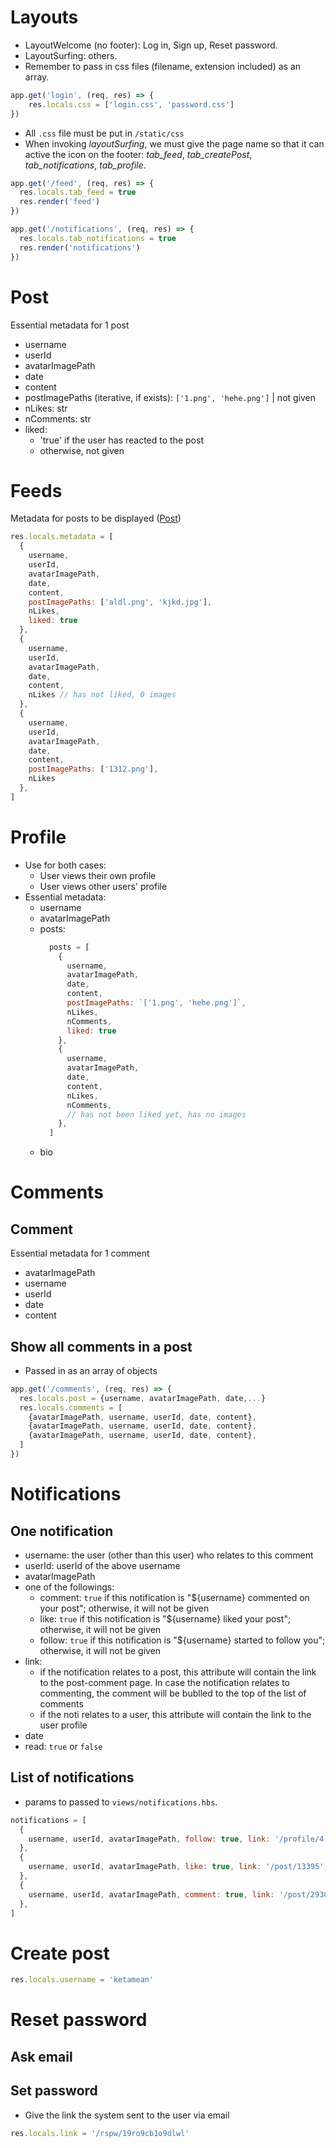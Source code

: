 # Layouts
- LayoutWelcome (no footer): Log in, Sign up, Reset password.
- LayoutSurfing: others.
- Remember to pass in css files (filename, extension included) as an array.
```js
app.get('login', (req, res) => {
    res.locals.css = ['login.css', 'password.css']
})
```
- All `.css` file must be put in `/static/css`
- When invoking *layoutSurfing*, we must give the page name so that it can active the icon on the footer: *tab_feed*, *tab_createPost*, *tab_notifications*, *tab_profile*.
```js
app.get('/feed', (req, res) => {
  res.locals.tab_feed = true
  res.render('feed')
})

app.get('/notifications', (req, res) => {
  res.locals.tab_notifications = true
  res.render('notifications')
})
```
# Post
Essential metadata for 1 post
- username
- userId
- avatarImagePath
- date
- content
- postImagePaths (iterative, if exists): `['1.png', 'hehe.png']` | not given
- nLikes: str
- nComments: str
- liked:
  - 'true' if the user has reacted to the post
  - otherwise, not given
# Feeds
Metadata for posts to be displayed ([Post](#post))
```js
res.locals.metadata = [
  {
    username,
    userId,
    avatarImagePath,
    date,
    content,
    postImagePaths: ['aldl.png', 'kjkd.jpg'],
    nLikes,
    liked: true
  },
  {
    username,
    userId,
    avatarImagePath,
    date,
    content,
    nLikes // has not liked, 0 images
  },
  {
    username,
    userId,
    avatarImagePath,
    date,
    content,
    postImagePaths: ['1312.png'],
    nLikes
  },
]
```
# Profile
- Use for both cases:
  - User views their own profile
  - User views other users' profile
- Essential metadata:
  - username
  - avatarImagePath
  - posts:
    ```js
      posts = [
        {
          username,
          avatarImagePath,
          date,
          content,
          postImagePaths: `['1.png', 'hehe.png']`,
          nLikes,
          nComments,
          liked: true
        },
        {
          username,
          avatarImagePath,
          date,
          content,
          nLikes,
          nComments,
          // has not been liked yet, has no images
        },
      ]
    ```
  <!-- - personal: true if a user see their own profile; false, otherwise. -->
  - bio
# Comments
## Comment
Essential metadata for 1 comment
- avatarImagePath
- username
- userId
- date
- content
## Show all comments in a post
- Passed in as an array of objects
```js
app.get('/comments', (req, res) => {
  res.locals.post = {username, avatarImagePath, date,...}
  res.locals.comments = [
    {avatarImagePath, username, userId, date, content},
    {avatarImagePath, username, userId, date, content},
    {avatarImagePath, username, userId, date, content},
  ]
})
```
# Notifications
## One notification
- username: the user (other than this user) who relates to this comment 
- userId: userId of the above username
- avatarImagePath
- one of the followings:
  - comment: `true` if this notification is "${username} commented on your post"; otherwise, it will not be given
  - like: `true` if this notification is "${username} liked your post"; otherwise, it will not be given
  - follow: `true` if this notification is "${username} started to follow you"; otherwise, it will not be given
- link:
  - if the notification relates to a post, this attribute will contain the link to the post-comment page. In case the notification relates to commenting, the comment will be bublled to the top of the list of comments
  - if the noti relates to a user, this attribute will contain the link to the user profile
- date
- read: `true` or `false`
## List of notifications
- params to passed to `views/notifications.hbs`.
```js
notifications = [
  {
    username, userId, avatarImagePath, follow: true, link: '/profile/4', date, read: false
  },
  {
    username, userId, avatarImagePath, like: true, link: '/post/13395', date, read: false
  },
  {
    username, userId, avatarImagePath, comment: true, link: '/post/2930', date, read: false
  },
]
```
# Create post
```js
res.locals.username = 'ketamean'
```
# Reset password
## Ask email
## Set password
- Give the link the system sent to the user via email
```js
res.locals.link = '/rspw/19ro9cb1o9dlwl'
```